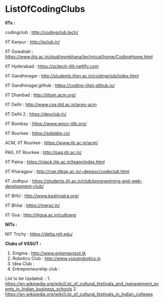 # ListOfCodingClubs

<b>IITs :</b> 

codingclub : http://codingclub.tech/

IIT Kanpur : <a href="http://pclub.in/">http://pclub.in/</a>

IIT Guwahati : <a href="https://www.iitg.ac.in/stud/gymkhana/technical/home/CodingHome.html">https://www.iitg.ac.in/stud/gymkhana/technical/home/CodingHome.html</a>

IIT Hyderabad : https://scitech-iith.netlify.com

IIT Gandhinagar : <a href="http://students.iitgn.ac.in/codingclub/index.html">http://students.iitgn.ac.in/codingclub/index.html</a>

IIT Gandhinagar,github : <a href="https://coding-iitgn.github.io/">https://coding-iitgn.github.io/</a>

IIT Dhanbad : <a href="http://iitism.acm.org/">http://iitism.acm.org/</a>

IIT Delhi : <a href="http://www.cse.iitd.ac.in/aces-acm">http://www.cse.iitd.ac.in/aces-acm</a>

IIT Delhi 2 : <a href="https://devclub.in/">https://devclub.in/</a>

IIT Bombay : https://www.wncc-iitb.org/

IIT Rourkee : https://sdslabs.co/

ACM, IIT Rourkee : https://www.iitr.ac.in/acm/

PAG, IIT Rourkee : http://pag.iitr.ac.in/

IIT Patna : https://njack.iitp.ac.in/team/index.html

IIT Kharagpur : http://cse.iitkgp.ac.in/~depsoc/codeclub.html

IIT Jodhpur : https://students.iitj.ac.in/club/programming-and-web-development-club/



IIT BHU : <a href="http://www.kashiyatra.org/">http://www.kashiyatra.org/</a>

IIT Bhilai : <a href="https://meraz.in/">https://meraz.in/</a>

IIT Goa : <a href="http://iitgoa.ac.in/cultrang">http://iitgoa.ac.in/cultrang</a>


<b>NITs :</b> 

NIT Trichy : https://delta.nitt.edu/



<b>Clubs of VSSUT : </b> 
1. Enigma  : <a href="http://www.enigmavssut.tk">http://www.enigmavssut.tk</a>
2. Robotics Club : <a href="http://www.vssutrobotics.in">http://www.vssutrobotics.in</a>
3. Idea Club :
4. Entrepreneurship club :  

List to be Updated. : 1. https://en.wikipedia.org/wiki/List_of_cultural_festivals_and_management_events_in_Indian_business_schools
2. https://en.wikipedia.org/wiki/List_of_cultural_festivals_in_Indian_colleges
